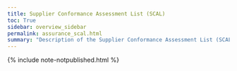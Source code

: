 ```yaml
---
title: Supplier Conformance Assessment List (SCAL)
toc: True
sidebar: overview_sidebar
permalink: assurance_scal.html
summary: "Description of the Supplier Conformance Assessment List (SCAL)"
---
```

{% include note-notpublished.html %}

